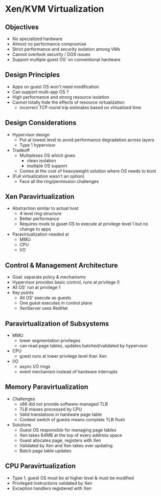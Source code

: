 # Xen/KVM Virtualization

## Objectives
- No specialized hardware
- Almost no performance compromise
- Strict performance and security isolation among VMs
- Cannot overlook security / DOS issues
- Support multiple guest OS' on conventional hardware

## Design Principles
- Apps on guest OS won't need modification
- Can support multi-app OS ?
- High performance and strong resource isolation 
- Cannot totally hide the effects of resource virtualization 
    - incorrect TCP round trip estimates based on virtualized time

## Design Considerations
- Hypervisor design
    - Put at lowest level to avoid performance degradation across layers
    - Type 1 hypervisor
- Tradeoff
    - Multiplexes OS which gives
        - clean isolation
        - multiple OS support
    - Comes at the cost of heavyweight solution where OS needs to boot
- (Full virtualization wasn't an option)
    - Face all the ring/permission challenges

## Xen Paravirtualization
- Abstraction similar to actual host 
    - 4 level ring structure
    - Better performance
    - Requires mods to guset OS to execute at privilege level 1 but no change to apps
- Paravirtualization needed at
    - MMU
    - CPU
    - I/O

## Control & Management Architecture
- Goal: separate policy & mechanisms
- Hypervisor provides basic control, runs at privilege 0
- All OS' run at privilege 1
- Key points
    - All OS' execute as guests
    - One guest executes in control plane
    - XenServer uses RedHat

## Paravirtualization of Subsystems
- MMU
    - lower segmentation privileges
    - can read page tables, updates batched/validated by hypervisor
- CPU
    - guest runs at lower privilege level than Xen
- I/O
    - async I/O rings
    - event mechanism instead of hardware interrupts

## Memory Paravirtualization
- Challenges
    - x86 did not provide software-managed TLB
    - TLB misses processed by CPU
    - Valid translations in hardware page table
    - Context switch of guests means complete TLB flush
- Solutions
    - Guest OS responsible for managing page tables
    - Xen takes 64MB at the top of every address space
    - Guest allocates page, registers with Xen
    - Validated by Xen and Xen takes over updating
    - Batch page table updates

## CPU Paravirtualization
- Type 1, guest OS must be at higher level & must be modified
- Privileged instructions validated by Xen
- Exception handlers registered with Xen
